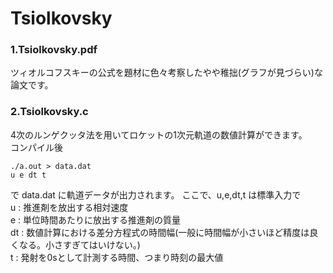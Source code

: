 # Tsiolkovsky
### 1.Tsiolkovsky.pdf
   ツィオルコフスキーの公式を題材に色々考察したやや稚拙(グラフが見づらい)な論文です。
### 2.Tsiolkovsky.c
   4次のルンゲクッタ法を用いてロケットの1次元軌道の数値計算ができます。  
   コンパイル後
   ```
   ./a.out > data.dat
   u e dt t
   ```
  で data.dat に軌道データが出力されます。
  ここで、u,e,dt,t は標準入力で  
  u : 推進剤を放出する相対速度  
  e : 単位時間あたりに放出する推進剤の質量  
  dt : 数値計算における差分方程式の時間幅(一般に時間幅が小さいほど精度は良くなる。小さすぎてはいけない。)  
  t : 発射を0sとして計測する時間、つまり時刻の最大値
